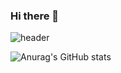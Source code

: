 ### Hi there 👋

![header](https://capsule-render.vercel.app/api?type=waving&color=b1ff8a&height=300&section=header&text=JooYon%20Kim&fontSize=90)

![Anurag's GitHub stats](https://github-readme-stats.vercel.app/api?username=suco360&show_icons=true&theme=gotham)
